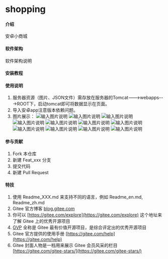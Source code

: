 # shopping

#### 介绍
安卓小商城

#### 软件架构
软件架构说明


#### 安装教程



#### 使用说明

1.  服务器资源（图片、JSON文件）需存放在服务器的Tomcat--->webapps--->ROOT下，启动tomcat即可将数据显示在页面。
2.  导入安卓app注意版本依赖问题。
3.  图片展示：
![输入图片说明](imagesimage.png)
![输入图片说明](imagesVPF02ST%7DU2JD~8LGFD2%7DH%7DE.png)
![输入图片说明](imagesimage1.png)
![输入图片说明](imagesimage2.png)
![输入图片说明](imagesimage3.png)
![输入图片说明](imagesimage4.png)
![输入图片说明](imagesimage5.png)
![输入图片说明](imagesimage6.png)
![输入图片说明](imagesimage7.png)
![输入图片说明](imagesimage8.png)
![输入图片说明](imagesimage9.png)

#### 参与贡献

1.  Fork 本仓库
2.  新建 Feat_xxx 分支
3.  提交代码
4.  新建 Pull Request


#### 特技

1.  使用 Readme\_XXX.md 来支持不同的语言，例如 Readme\_en.md, Readme\_zh.md
2.  Gitee 官方博客 [blog.gitee.com](https://blog.gitee.com)
3.  你可以 [https://gitee.com/explore](https://gitee.com/explore) 这个地址来了解 Gitee 上的优秀开源项目
4.  [GVP](https://gitee.com/gvp) 全称是 Gitee 最有价值开源项目，是综合评定出的优秀开源项目
5.  Gitee 官方提供的使用手册 [https://gitee.com/help](https://gitee.com/help)
6.  Gitee 封面人物是一档用来展示 Gitee 会员风采的栏目 [https://gitee.com/gitee-stars/](https://gitee.com/gitee-stars/)
